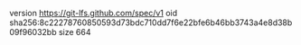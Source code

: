 version https://git-lfs.github.com/spec/v1
oid sha256:8c22278760850593d73bdc710dd7f6e22bfe6b46bb3743a4e8d38b09f96032bb
size 664

